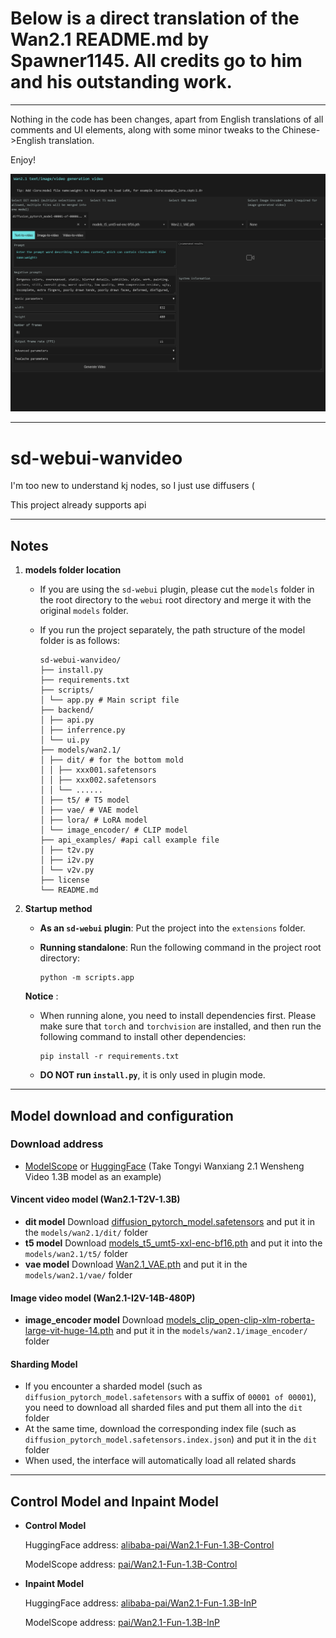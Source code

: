 # Below is a direct translation of the Wan2.1 README.md by Spawner1145. All credits go to him and his outstanding work.
---
Nothing in the code has been changes, apart from English translations of all comments and UI elements, along with some minor tweaks to the Chinese->English translation.

Enjoy!

![alt text](https://github.com/happyatoms/sd-webui-wanvideo-EN/blob/main/preview.png "UI Preview")

-----------------------------------------------------------

# sd-webui-wanvideo

I'm too new to understand kj nodes, so I just use diffusers (

This project already supports api

---

## Notes

1. **models folder location**

   * If you are using the `sd-webui` plugin, please cut the `models` folder in the root directory to the `webui` root directory and merge it with the original `models` folder.
   * If you run the project separately, the path structure of the model folder is as follows:

     ```
     sd-webui-wanvideo/
     ├── install.py
     ├── requirements.txt
     ├── scripts/
     │ └── app.py # Main script file
     ├── backend/
     │ ├── api.py
     │ ├── inferrence.py
     │ └── ui.py
     ├── models/wan2.1/
     │ ├── dit/ # for the bottom mold
     │ │ ├── xxx001.safetensors
     │ │ ├── xxx002.safetensors
     │ │ └── ......
     │ ├── t5/ # T5 model
     │ ├── vae/ # VAE model
     │ ├── lora/ # LoRA model
     │ └── image_encoder/ # CLIP model
     ├── api_examples/ #api call example file
     │ ├── t2v.py
     │ ├── i2v.py
     │ └── v2v.py
     ├── license
     └── README.md
     ```
2. **Startup method**

   * **As an `sd-webui` plugin**: Put the project into the `extensions` folder.
   * **Running standalone**:
     Run the following command in the project root directory:

     ```
     python -m scripts.app
     ```

   **Notice** :

   * When running alone, you need to install dependencies first. Please make sure that `torch` and `torchvision` are installed, and then run the following command to install other dependencies:

     ```
     pip install -r requirements.txt
     ```
   * **DO NOT run `install.py`**, it is only used in plugin mode.

---

## Model download and configuration

### Download address

* [ModelScope](https://www.modelscope.cn/) or [HuggingFace](https://huggingface.co/)
  (Take Tongyi Wanxiang 2.1 Wensheng Video 1.3B model as an example)

#### Vincent video model (Wan2.1-T2V-1.3B)

* **dit model**
  Download [diffusion_pytorch_model.safetensors](https://www.modelscope.cn/models/Wan-AI/Wan2.1-T2V-1.3B/file/view/master?fileName=diffusion_pytorch_model.safetensors&status=2) and put it in the `models/wan2.1/dit/` folder
* **t5 model**
  Download [models_t5_umt5-xxl-enc-bf16.pth](https://www.modelscope.cn/models/Wan-AI/Wan2.1-T2V-1.3B/file/view/master?fileName=models_t5_umt5-xxl-enc-bf16.pth&status=2) and put it into the `models/wan2.1/t5/` folder
* **vae model**
  Download [Wan2.1_VAE.pth](https://www.modelscope.cn/models/Wan-AI/Wan2.1-T2V-1.3B/file/view/master?fileName=Wan2.1_VAE.pth&status=2) and put it in the `models/wan2.1/vae/` folder

#### Image video model (Wan2.1-I2V-14B-480P)

* **image_encoder model**
  Download [models_clip_open-clip-xlm-roberta-large-vit-huge-14.pth](https://www.modelscope.cn/models/Wan-AI/Wan2.1-I2V-14B-480P/file/view/master?fileName=models_clip_open-clip-xlm-roberta-large-vit-huge-14.pth&status=2) and put it in the `models/wan2.1/image_encoder/` folder

#### Sharding Model

* If you encounter a sharded model (such as `diffusion_pytorch_model.safetensors` with a suffix of `00001 of 00001`), you need to download all sharded files and put them all into the `dit` folder
* At the same time, download the corresponding index file (such as `diffusion_pytorch_model.safetensors.index.json`) and put it in the `dit` folder
* When used, the interface will automatically load all related shards

---

## Control Model and Inpaint Model

* **Control Model**

  HuggingFace address: [alibaba-pai/Wan2.1-Fun-1.3B-Control](https://huggingface.co/alibaba-pai/Wan2.1-Fun-1.3B-Control)

  ModelScope address: [pai/Wan2.1-Fun-1.3B-Control](https://www.modelscope.cn/models/pai/Wan2.1-Fun-1.3B-Control)
* **Inpaint Model**

  HuggingFace address: [alibaba-pai/Wan2.1-Fun-1.3B-InP](https://huggingface.co/alibaba-pai/Wan2.1-Fun-1.3B-InP)

  ModelScope address: [pai/Wan2.1-Fun-1.3B-InP](https://www.modelscope.cn/models/pai/Wan2.1-Fun-1.3B-InP)
